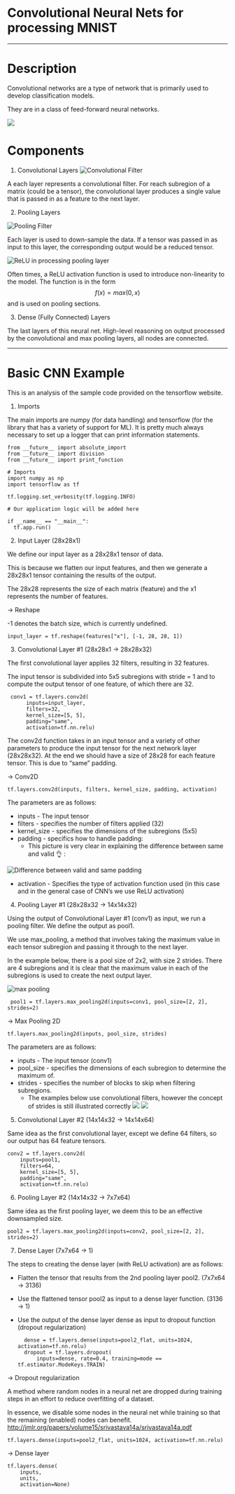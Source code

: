 # Convolutional Neural Nets for processing MNIST

----------
# Description

Convolutional networks are a type of network that is primarily used to develop classification models.

They are in a class of feed-forward neural networks.


![](https://www.kdnuggets.com/wp-content/uploads/convolutional-neural-net-process-3.png)



# Components
1. Convolutional Layers 
![Convolutional Filter](https://www.researchgate.net/profile/Miguel_Nicolau/publication/308853748/figure/fig1/AS:413795764719617@1475668006140/Sample-generation-of-a-5-5-feature-map-as-the-result-of-the-2D-discrete-convolution-of.jpg)


A each layer represents a convolutional filter. For reach subregion of a matrix (could be a tensor), the convolutional layer produces a single value that is passed in as a feature to the next layer.


2. Pooling Layers


![Pooling Filter](https://upload.wikimedia.org/wikipedia/commons/thumb/e/e9/Max_pooling.png/314px-Max_pooling.png)


Each layer is used to down-sample the data. If a tensor was passed in as input to this layer, the corresponding output would be a reduced tensor.


![ReLU in processing pooling layer](https://upload.wikimedia.org/wikipedia/commons/d/dc/RoI_pooling_animated.gif)


Often times, a ReLU activation function is used to introduce non-linearity to the model. The function is in the form $$f(x) = max(0, x)$$ and is used on pooling sections.


3. Dense (Fully Connected) Layers

The last layers of this neural net. High-level reasoning on output processed by the convolutional and max pooling layers, all nodes are connected.


----------


# Basic CNN Example

This is an analysis of the sample code provided on the tensorflow website.


1. Imports

The main imports are numpy (for data handling) and tensorflow (for the library that has a variety of support for ML). It is pretty much always necessary to set up a logger that can print information statements.


    from __future__ import absolute_import
    from __future__ import division
    from __future__ import print_function
    
    # Imports
    import numpy as np
    import tensorflow as tf
    
    tf.logging.set_verbosity(tf.logging.INFO)
    
    # Our application logic will be added here
    
    if __name__ == "__main__":
      tf.app.run()


2. Input Layer (28x28x1)

We define our input layer as a 28x28x1 tensor of data.

This is because we flatten our input features, and then we generate a 28x28x1 tensor containing the results of the output.

The 28x28 represents the size of each matrix (feature) and the x1 represents the number of features.

→ Reshape

-1 denotes the batch size, which is currently undefined.


    input_layer = tf.reshape(features["x"], [-1, 28, 28, 1])


3. Convolutional Layer #1 (28x28x1 → 28x28x32)

The first convolutional layer applies 32 filters, resulting in 32 features.

The input tensor is subdivided into 5x5 subregions with stride = 1 and to compute the output tensor of one feature, of which there are 32.


     conv1 = tf.layers.conv2d(
          inputs=input_layer,
          filters=32,
          kernel_size=[5, 5],
          padding="same",
          activation=tf.nn.relu)

The conv2d function takes in an input tensor and a variety of other parameters to produce the input tensor for the next network layer (28x28x32). At the end we should have a size of 28x28 for each feature tensor. This is due to “same” padding.

→ Conv2D


    tf.layers.conv2d(inputs, filters, kernel_size, padding, activation)

The parameters are as follows:

- inputs -  The input tensor
- filters - specifies the number of filters applied (32)
- kernel_size - specifies the dimensions of the subregions (5x5)
- padding - specifics how to handle padding:
  - This picture is very clear in explaining the difference between same and valid 👌 :
    
![Difference between valid and same padding](https://d2mxuefqeaa7sj.cloudfront.net/s_F79CC2354D35F80AD8022015218E3EF5B9B8969BB014D80A367DAD7C70939A5A_1531845712696_image.png)

- activation - Specifies the type of activation function used (in this case and in the general case of CNN’s we use ReLU activation)


4. Pooling Layer #1 (28x28x32 → 14x14x32)

Using the output of Convolutional Layer #1 (conv1) as input, we run a pooling filter. We define the output as pool1. 

We use max_pooling, a method that involves taking the maximum value in each tensor subregion and passing it through to the next layer. 

In the example below, there is a pool size of 2x2, with size 2 strides. There are 4 subregions and it is clear that the maximum value in each of the subregions is used to create the next output layer.

![max pooling](https://upload.wikimedia.org/wikipedia/commons/thumb/e/e9/Max_pooling.png/314px-Max_pooling.png)



     pool1 = tf.layers.max_pooling2d(inputs=conv1, pool_size=[2, 2], strides=2)

→ Max Pooling 2D


    tf.layers.max_pooling2d(inputs, pool_size, strides)

The parameters are as follows:

- inputs -  The input tensor (conv1)
- pool_size - specifies the dimensions of each subregion to determine the maximum of.
- strides - specifies the number of blocks to skip when filtering subregions.
  - The examples below use convolutional filters, however the concept of strides is still illustrated correctly 
![](http://machinelearninguru.com/_images/topics/computer_vision/basics/convolutional_layer_1/stride1.gif)
![](http://machinelearninguru.com/_images/topics/computer_vision/basics/convolutional_layer_1/stride2.gif)

5. Convolutional Layer #2 (14x14x32 → 14x14x64)

Same idea as the first convolutional layer, except we define 64 filters, so our output has 64 feature tensors.


    conv2 = tf.layers.conv2d(
        inputs=pool1,
        filters=64,
        kernel_size=[5, 5],
        padding="same",
        activation=tf.nn.relu)


6. Pooling Layer #2 (14x14x32 → 7x7x64)

Same idea as the first pooling layer, we deem this to be an effective downsampled size.


    pool2 = tf.layers.max_pooling2d(inputs=conv2, pool_size=[2, 2], strides=2)


7. Dense Layer (7x7x64 → 1)

The steps to creating the dense layer (with ReLU activation) are as follows:

- Flatten the tensor that results from the 2nd pooling layer pool2. (7x7x64 → 3136)
- Use the flattened tensor pool2 as input to a dense layer function. (3136 → 1)
- Use the output of the dense layer dense as input to dropout function (dropout regularization)


    ```pool2_flat = tf.reshape(pool2, [-1, 7 * 7 * 64])
      dense = tf.layers.dense(inputs=pool2_flat, units=1024, activation=tf.nn.relu)
      dropout = tf.layers.dropout(
          inputs=dense, rate=0.4, training=mode == tf.estimator.ModeKeys.TRAIN)

→ Dropout regularization

A method where random nodes in a neural net are dropped during training steps in an effort to reduce overfitting of a dataset. 

In essence, we disable some nodes in the neural net while training so that the remaining (enabled) nodes can benefit. 
http://jmlr.org/papers/volume15/srivastava14a/srivastava14a.pdf



    tf.layers.dense(inputs=pool2_flat, units=1024, activation=tf.nn.relu)

→ Dense layer


    tf.layers.dense(
        inputs,
        units,
        activation=None)


